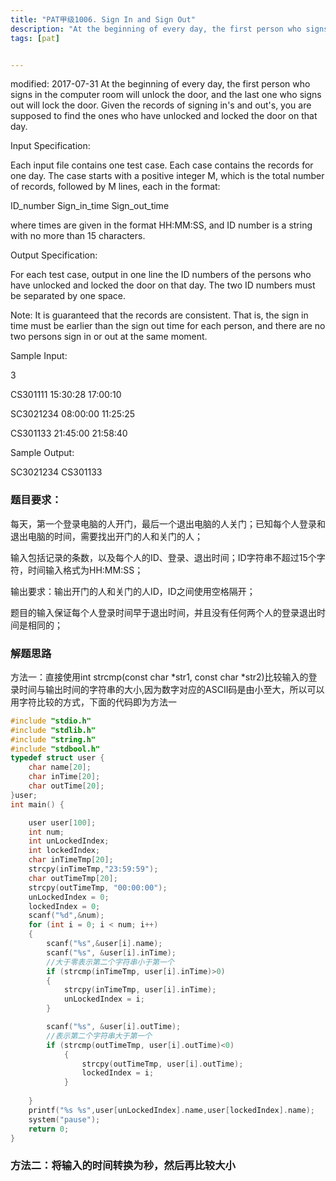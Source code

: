 ```yaml
---
title: "PAT甲级1006. Sign In and Sign Out"
description: "At the beginning of every day, the first person who signs in the computer room will unlock the door, and the last one who signs out will lock the door. Given the records of signing in's and out's, you are supposed to find the ones who have unlocked and locked the door on that day."
tags: [pat]


---
```


modified: 2017-07-31
At the beginning of every day, the first person who signs in the computer room will unlock the door, and the last one who signs out will lock the door. Given the records of signing in's and out's, you are supposed to find the ones who have unlocked and locked the door on that day.

Input Specification:

Each input file contains one test case. Each case contains the records for one day. The case starts with a positive integer M, which is the total number of records, followed by M lines, each in the format:

ID_number Sign_in_time Sign_out_time

where times are given in the format HH:MM:SS, and ID number is a string with no more than 15 characters.

Output Specification:

For each test case, output in one line the ID numbers of the persons who have unlocked and locked the door on that day. The two ID numbers must be separated by one space.

Note: It is guaranteed that the records are consistent. That is, the sign in time must be earlier than the sign out time for each person, and there are no two persons sign in or out at the same moment.

Sample Input:

3

CS301111 15:30:28 17:00:10

SC3021234 08:00:00 11:25:25

CS301133 21:45:00 21:58:40

Sample Output:

SC3021234 CS301133

### 题目要求：

每天，第一个登录电脑的人开门，最后一个退出电脑的人关门；已知每个人登录和退出电脑的时间，需要找出开门的人和关门的人；

输入包括记录的条数，以及每个人的ID、登录、退出时间；ID字符串不超过15个字符，时间输入格式为HH:MM:SS；

输出要求：输出开门的人和关门的人ID，ID之间使用空格隔开；

题目的输入保证每个人登录时间早于退出时间，并且没有任何两个人的登录退出时间是相同的；

### 解题思路

方法一：直接使用int strcmp(const char *str1, const char *str2)比较输入的登录时间与输出时间的字符串的大小,因为数字对应的ASCII码是由小至大，所以可以用字符比较的方式，下面的代码即为方法一

```c
#include "stdio.h"
#include "stdlib.h"
#include "string.h"
#include "stdbool.h"
typedef struct user {
	char name[20];
	char inTime[20];
	char outTime[20];
}user;
int main() {

	user user[100];
	int num;
	int unLockedIndex;
	int lockedIndex;
	char inTimeTmp[20];
	strcpy(inTimeTmp,"23:59:59");
	char outTimeTmp[20];
	strcpy(outTimeTmp, "00:00:00");
	unLockedIndex = 0;
	lockedIndex = 0;
	scanf("%d",&num);
	for (int i = 0; i < num; i++)
	{
		scanf("%s",&user[i].name);
		scanf("%s", &user[i].inTime);
		//大于零表示第二个字符串小于第一个
		if (strcmp(inTimeTmp, user[i].inTime)>0)
		{
			strcpy(inTimeTmp, user[i].inTime);
			unLockedIndex = i;
		}

		scanf("%s", &user[i].outTime);
		//表示第二个字符串大于第一个
		if (strcmp(outTimeTmp, user[i].outTime)<0)
			{
				strcpy(outTimeTmp, user[i].outTime);
				lockedIndex = i;
			}
		
	}
	printf("%s %s",user[unLockedIndex].name,user[lockedIndex].name);
	system("pause");
	return 0;
}

```

### 方法二：将输入的时间转换为秒，然后再比较大小
